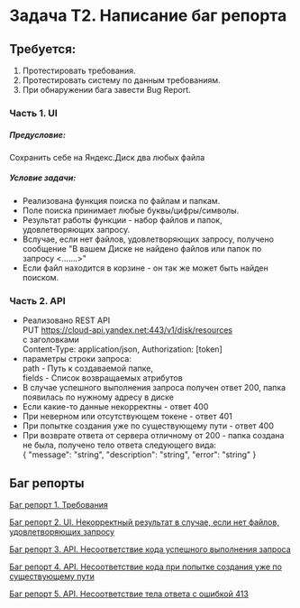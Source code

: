 # Задача Т2. Написание баг репорта

## Требуется:
1) Протестировать требования.
2) Протестировать систему по данным требованиям.
3) При обнаружении бага завести Bug Report.

### Часть 1. UI
##### Предусловие:
Сохранить себе на Яндекс.Диск два любых файла

#####	Условие задачи:
- Реализована функция поиска по файлам и папкам. 
- Поле поиска принимает любые буквы/цифры/символы.
- Результат работы функции - набор файлов и папок, удовлетворяющих запросу.
- Вслучае, если нет файлов, удовлетворяющих запросу, получено сообщение "В вашем Диске не найдено файлов или папок по запросу <.......>"
- Если файл находится в корзине - он так же может быть найден поиском.


### Часть 2. API
- Реализовано REST API  
PUT https://cloud-api.yandex.net:443/v1/disk/resources	 
с заголовками  
Content-Type: application/json, Authorization: [token]
- 	параметры строки запроса:  
path - Путь к создаваемой папке,  
fields - Список возвращаемых атрибутов
- В случае успешного выполнения запроса получен ответ 200, папка появилась по нужному адресу в диске
- Если какие-то данные некорректны - ответ 400 
- При неверном или отсутствующем токене - ответ 401
- При попытке создания уже по существующему пути - ответ 400
- При возврате ответа от сервера отличному от 200 - папка создана не была, получено тело ответа следующего вида:  
{ "message": "string", "description": "string", "error": "string" }


## Баг репорты

[Баг репорт 1. Требования](Bug_Report_T2_1.md)

[Баг репорт 2. UI. Некорректный результат в случае, если нет файлов, удовлетворяющих запросу](Bug_Report_T2_2.md)

[Баг репорт 3. API. Несоответствие кода успешного выполнения запроса](Bug_Report_T2_3.md)

[Баг репорт 4. API. Несоответствие кода при попытке создания уже по существующему пути](Bug_Report_T2_4.md)

[Баг репорт 5. API. Несоответствие тела ответа с ошибкой 413](Bug_Report_T2_5.md)